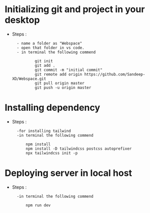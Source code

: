 # Initializing git and project in your desktop
- Steps :

        - name a folder as "Webspace"
        - open that folder in vs code.
        - in terminal the following commend
                
                git init
                git add .
                git commit -m "initial commit"
                git remote add origin https://github.com/Sandeep-XD/Webspace.git
                git pull origin master
                git push -u origin master

# Installing dependency

- Steps :   
        
        -for installing tailwind
        -in terminal the following commend
            
            npm install
            npm install -D tailwindcss postcss autoprefixer
            npx tailwindcss init -p

# Deploying server in local host
- Steps :
        
        -in terminal the following commend
            
            npm run dev